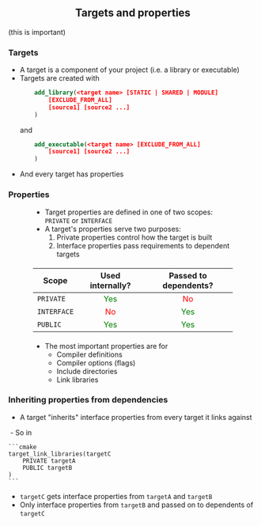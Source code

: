 
<h2 style="text-align: center">Targets and properties</h2>

(this is important) 


### Targets

- A target is a component of your project (i.e. a library or executable)
- Targets are created with
    ```cmake
        add_library(<target name> [STATIC | SHARED | MODULE]
            [EXCLUDE_FROM_ALL]
            [source1] [source2 ...]
        )
    ```
    and
    ```cmake
        add_executable(<target name> [EXCLUDE_FROM_ALL]
            [source1] [source2 ...]
        )
    ```
- And every target has properties


### Properties
<div style="text-align: left; width: 80%; display: block; margin-left: auto; margin-right: auto;">

- Target properties are defined in one of two scopes: `PRIVATE` or `INTERFACE`
- A target's properties serve two purposes:
    1. Private properties control how the target is built
    2. Interface properties pass requirements to dependent targets

<div style="text-align: center; font-size: 0.6em; margin: 20px auto;">

| Scope | Used internally? | Passed to dependents? |
|---|:---:|:---:|
| `PRIVATE` | <span style="color: green;">Yes</span> | <span style="color: red;">No</span> |
| `INTERFACE` | <span style="color: red;">No</span> | <span style="color: green;">Yes</span> |
| `PUBLIC` | <span style="color: green;">Yes</span> | <span style="color: green;">Yes</span> |

</div>

- The most important properties are for
    - Compiler definitions
    - Compiler options (flags)
    - Include directories
    - Link libraries
</div>


### Inheriting properties from dependencies
<!-- - Again, a target's interface properties pass suage requirements to dependents -->
- A target "inherits" interface properties from every target it links against
<img class="plain" data-src="images/target_link_libraries-2.png">
- So in

    ```cmake
    target_link_libraries(targetC
        PRIVATE targetA
        PUBLIC targetB
    )
    ```
- `targetC` gets interface properties from `targetA` and `targetB`
- Only interface properties from `targetB` and passed on to dependents of `targetC`